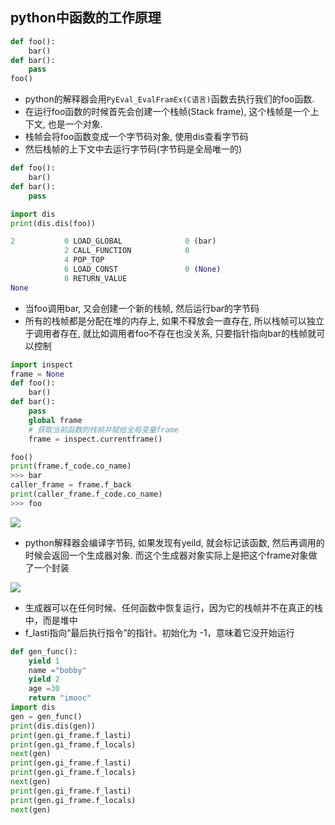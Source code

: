 ## python中函数的工作原理
```python
def foo():
    bar()
def bar():
    pass
foo()
```
- python的解释器会用`PyEval_EvalFramEx(C语言)`函数去执行我们的foo函数.
- 在运行foo函数的时候首先会创建一个栈帧(Stack frame), 这个栈帧是一个上下文, 也是一个对象.
- 栈帧会将foo函数变成一个字节码对象, 使用dis查看字节码
- 然后栈帧的上下文中去运行字节码(字节码是全局唯一的)
```python
def foo():
    bar()
def bar():
    pass

import dis
print(dis.dis(foo))

2           0 LOAD_GLOBAL              0 (bar)
            2 CALL_FUNCTION            0
            4 POP_TOP
            6 LOAD_CONST               0 (None)
            8 RETURN_VALUE
None
```
- 当foo调用bar, 又会创建一个新的栈帧, 然后运行bar的字节码
- 所有的栈帧都是分配在堆的内存上, 如果不释放会一直存在, 所以栈帧可以独立于调用者存在, 就比如调用者foo不存在也没关系, 只要指针指向bar的栈帧就可以控制
```python
import inspect
frame = None
def foo():
    bar()
def bar():
    pass
    global frame
    # 获取当前函数的栈帧并赋给全局变量frame
    frame = inspect.currentframe()

foo()
print(frame.f_code.co_name)
>>> bar
caller_frame = frame.f_back
print(caller_frame.f_code.co_name)
>>> foo
```

![](http://qiniu.rearib.top/FiCM74pMYvC5Xz3gPHcSVLs5SFZt)

- python解释器会编译字节码, 如果发现有yeild, 就会标记该函数, 然后再调用的时候会返回一个生成器对象. 而这个生成器对象实际上是把这个frame对象做了一个封装

![](http://qiniu.rearib.top/FvNYTPLMxcqeAfZruBN-2CoaHOKV)

- 生成器可以在任何时候、任何函数中恢复运行，因为它的栈帧并不在真正的栈中，而是堆中
- f_lasti指向“最后执行指令”的指针。初始化为 -1，意味着它没开始运行

```python
def gen_func():
    yield 1
    name ="bobby"
    yield 2
    age =30
    return "imooc"
import dis
gen = gen_func()
print(dis.dis(gen))
print(gen.gi_frame.f_lasti)
print(gen.gi_frame.f_locals)
next(gen)
print(gen.gi_frame.f_lasti)
print(gen.gi_frame.f_locals)
next(gen)
print(gen.gi_frame.f_lasti)
print(gen.gi_frame.f_locals)
next(gen)
```











